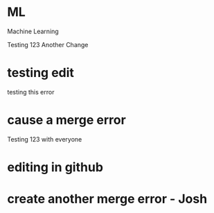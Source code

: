 # ML
Machine Learning


Testing 123
Another Change


# testing edit


testing this error

# cause a merge error


Testing 123 with everyone
# editing in github

# create another merge error - Josh
